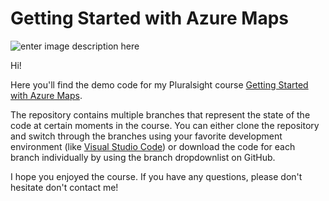 # Getting Started with Azure Maps

![enter image description here](https://www.pluralsight.com/content/dam/pluralsight/newsroom/brand-assets/logos/pluralsight-logo-vrt-color-2.png)  

Hi!

Here you'll find the demo code for my Pluralsight course [Getting Started with Azure Maps](https://pluralsight.pxf.io/azure-maps).

The repository contains multiple branches that represent the state of the code at certain moments in the course. You can either clone the repository and switch through the branches using your favorite development environment (like [Visual Studio Code](https://code.visualstudio.com/)) or download the code for each branch individually by using the branch dropdownlist on GitHub.

I hope you enjoyed the course. If you have any questions, please don't hesitate don't contact me!
